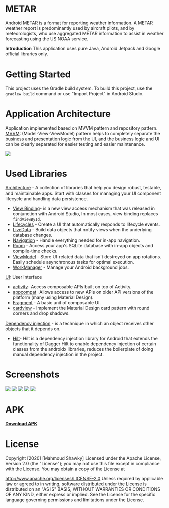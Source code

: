 # METAR
Android METAR is a format for reporting weather information. A METAR weather report is predominantly used by aircraft pilots, and by meteorologists,
who use aggregated METAR information to assist in weather forecasting using the US NOAA service.

**Introduction**
This application uses pure Java, Android Jetpack and Google official libraries only.

# Getting Started
This project uses the Gradle build system. To build this project, use the `gradlew build` command or use "Import Project" in Android Studio.

# Application Architecture
Application implemented based on MVVM pattern and repository pattern.
[MVVM](https://developer.android.com/jetpack/guide#recommended-app-arch): (Model-View-ViewModel) pattern helps to completely separate the business and presentation logic from the UI, and the business logic and UI can be clearly separated for easier testing and easier maintenance.

<img src="https://github.com/MahmoudShawky/NOAA_METAR/blob/master/screenshots/architecture.png">

# Used Libraries
[Architecture](https://developer.android.com/jetpack/arch/) - A collection of libraries that help you design robust, testable, and maintainable apps. Start with classes for managing your UI component lifecycle and handling data persistence.

 - [View Binding](https://developer.android.com/topic/libraries/view-binding)-  is a new view access mechanism that was released in conjunction with Android Studio, In most cases, view binding replaces `findViewById`.
 - [Lifecycles](https://developer.android.com/topic/libraries/architecture/lifecycle)  - Create a UI that automatically responds to lifecycle events.
-   [LiveData](https://developer.android.com/topic/libraries/architecture/livedata)  - Build data objects that notify views when the underlying database changes.
-   [Navigation](https://developer.android.com/topic/libraries/architecture/navigation/)  - Handle everything needed for in-app navigation.
-   [Room](https://developer.android.com/topic/libraries/architecture/room)  - Access your app's SQLite database with in-app objects and compile-time checks.
-   [ViewModel](https://developer.android.com/topic/libraries/architecture/viewmodel)  - Store UI-related data that isn't destroyed on app rotations. Easily schedule asynchronous tasks for optimal execution.
-   [WorkManager](https://developer.android.com/topic/libraries/architecture/workmanager)  - Manage your Android background jobs.

[UI](): User Interface
 - [activity](https://developer.android.com/jetpack/androidx/releases/activity)- Access composable APIs built on top of Activity.
 - [appcompat](https://developer.android.com/jetpack/androidx/releases/appcompat) -Allows access to new APIs on older API versions of the platform (many using Material Design).
 - [Fragment](https://developer.android.com/guide/components/fragments)  - A basic unit of composable UI.
 - [cardview](https://developer.android.com/jetpack/androidx/releases/cardview) - Implement the Material Design card pattern with round corners and drop shadows.

[Dependency injection](https://developer.android.com/training/dependency-injection) - is a technique in which an object receives other objects that it depends on.

 - [Hilt](https://developer.android.com/training/dependency-injection/hilt-android)- Hilt is a dependency injection library for Android that extends the functionality of Dagger Hilt to enable dependency injection of certain classes from the androidx libraries, reduces the boilerplate of doing manual dependency injection in the project.
 
 
# Screenshots
<img src="https://github.com/MahmoudShawky/NOAA_METAR/blob/master/screenshots/1.png"> <img src="https://github.com/MahmoudShawky/NOAA_METAR/blob/master/screenshots/2.png"> <img src="https://github.com/MahmoudShawky/NOAA_METAR/blob/master/screenshots/3.png"> <img src="https://github.com/MahmoudShawky/NOAA_METAR/blob/master/screenshots/4.png"> <img src="https://github.com/MahmoudShawky/NOAA_METAR/blob/master/screenshots/5.png">

# APK
  [**Download APK**](https://github.com/MahmoudShawky/METAR/blob/master/screenshots/MS_METAR_1.0.apk)

# License
Copyright [2020] [Mahmoud Shawky] Licensed under the Apache License, Version 2.0 (the "License"); you may not use this file except in compliance with the License. You may obtain a copy of the License at

http://www.apache.org/licenses/LICENSE-2.0 Unless required by applicable law or agreed to in writing, software distributed under the License is distributed on an "AS IS" BASIS, WITHOUT WARRANTIES OR CONDITIONS OF ANY KIND, either express or implied. See the License for the specific language governing permissions and limitations under the License.
